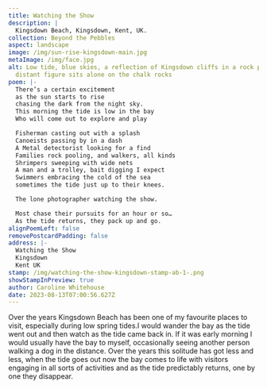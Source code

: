 ```yaml
---
title: Watching the Show
description: |
  Kingsdown Beach, Kingsdown, Kent, UK.
collection: Beyond the Pebbles
aspect: landscape
image: /img/sun-rise-kingsdown-main.jpg
metaImage: /img/face.jpg
alt: Low tide, blue skies, a reflection of Kingsdown cliffs in a rock pool, a
  distant figure sits alone on the chalk rocks
poem: |-
  There’s a certain excitement
  as the sun starts to rise 
  chasing the dark from the night sky.
  This morning the tide is low in the bay
  Who will come out to explore and play

  Fisherman casting out with a splash
  Canoeists passing by in a dash
  A Metal detectorist looking for a find
  Families rock pooling, and walkers, all kinds
  Shrimpers sweeping with wide nets
  A man and a trolley, bait digging I expect
  Swimmers embracing the cold of the sea
  sometimes the tide just up to their knees.

  The lone photographer watching the show.

  Most chase their pursuits for an hour or so…
  As the tide returns, they pack up and go.
alignPoemLeft: false
removePostcardPadding: false
address: |-
  Watching the Show
  Kingsdown
  Kent UK
stamp: /img/watching-the-show-kingsdown-stamp-ab-1-.png
showStampInPreview: true
author: Caroline Whitehouse
date: 2023-08-13T07:00:56.627Z
---
```

Over the years Kingsdown Beach has been one of my favourite places to visit, especially during low spring tides.I would wander the bay as the tide went out and then watch as the tide came back in. If it was early morning I would usually have the bay to myself, occasionally seeing another person walking a dog in the distance. Over the years this solitude has got less and less, when the tide goes out now the bay comes to life with visitors engaging in all sorts of activities and as the tide predictably returns, one by one they disappear.